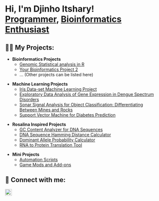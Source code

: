 <h1>Hi, I'm Djinho Itshary! <br/><a href="https://github.com/Djinho/Djinho.github.io">Programmer</a>, <a href="https://www.linkedin.com/in/djinhoitshary/">Bioinformatics Enthusiast</a></h1>

<h2>👨‍💻 My Projects:</h2>

<!-- Bioinformatics Projects -->
- <b>Bioinformatics Projects</b>
  - [Genomic Statistical analysis in R](https://github.com/Djinho/Djinho.github.io/tree/main/Genomic%20Statistical%20analysis%20in%20R)
  - [Your Bioinformatics Project 2](https://github.com/Djinho/Djinho.github.io/BioinformaticsProject2)
  - ... (Other projects can be listed here)

<!-- Machine Learning Projects -->
- <b>Machine Learning Projects</b>
  - [Iris Data-set Machine Learning Project](https://github.com/Djinho/Djinho.github.io/tree/main/Iris%20Data-set%20Machine%20Learning%20Project)
  - [Exploratory Data Analysis of Gene Expression in Dengue Spectrum Disorders](https://github.com/Djinho/Djinho.github.io/tree/main/Exploratory%20Data%20Analysis%20of%20Gene%20Expression%20in%20Dengue%20Spectrum%20Disorders)
  - [Sonar Signal Analysis for Object Classification: Differentiating Between Mines and Rocks](https://github.com/Djinho/Djinho.github.io/tree/main/Sonar%20Signal%20Analysis%20for%20Object%20Classification%3A%20Differentiating%20Between%20Mines%20and%20Rocks)
  - [Support Vector Machine for Diabetes Prediction](https://github.com/Djinho/Djinho.github.io/tree/main/Sonar%20Signal%20Analysis%20for%20Object%20Classification%3A%20Differentiating%20Between%20Mines%20and%20Rocks)


<!-- Rosalina Inspired Projects -->
- <b>Rosalina Inspired Projects</b>
  - [GC Content Analyzer for DNA Sequences](https://github.com/Djinho/Djinho.github.io/tree/main/GC%20Content%20Analyzer%20for%20DNA%20Sequences)
  - [DNA Sequence Hamming Distance Calculator](https://github.com/Djinho/Djinho.github.io/tree/main/DNA%20Sequence%20Hamming%20Distance%20Calculator)
  - [Dominant Allele Probability Calculator](https://github.com/Djinho/Djinho.github.io/tree/main/Dominant%20Allele%20Probability%20Calculator)
  - [RNA to Protein Translation Tool](https://github.com/Djinho/Djinho.github.io/tree/main/RNA%20to%20Protein%20Translation%20Tool)

<!-- Mini Projects -->
- <b>Mini Projects</b>
  - [Automation Scripts](https://github.com/Djinho/Djinho.github.io/AutomationScripts)
  - [Game Mods and Add-ons](https://github.com/Djinho/Djinho.github.io/GameMods)

<h2> 🤳 Connect with me:</h2>

<!-- Social Media Icons -->
[<img align="left" alt="Djinho Itshary | LinkedIn" width="22px" src="https://cdn.jsdelivr.net/npm/simple-icons@v3/icons/linkedin.svg" />][linkedin]

<!-- Social Media Links -->
[linkedin]: https://www.linkedin.com/in/djinho-itshary-671658254/

<!--
**DjinhoItshary/DjinhoItshary** is a ✨ _special_ ✨ repository because its `README.md` (this file) appears on your GitHub profile.

Here are some ideas to get you started:

- 🔭 I’m currently working on ...
- 🌱 I’m currently learning ...
- 👯 I’m looking to collaborate on ...
- 🤔 I’m looking for help with ...
- 💬 Ask me about ...
- 📫 How to reach me: ...
- 😄 Pronouns: ...
- ⚡ Fun fact: ...
-->
